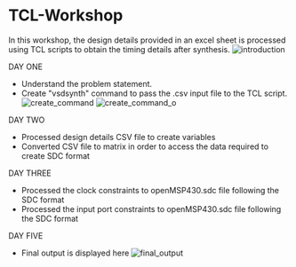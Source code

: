 # TCL-Workshop
In this workshop, the design details provided in an excel sheet is processed using TCL scripts to obtain the timing details after synthesis.
![introduction](https://github.com/anvithashirva/TCL-Workshop/assets/130870681/00b39247-84fc-4572-bb13-b0d98cc3e581)

DAY ONE
- Understand the problem statement.
- Create "vsdsynth" command to pass the .csv input file to the TCL script.
![create_command](https://github.com/anvithashirva/TCL-Workshop/assets/130870681/e9fda19a-3b6b-46e5-9f38-4d9e533a8d2e)
![create_command_o](https://github.com/anvithashirva/TCL-Workshop/assets/130870681/a7ee52a5-267f-43d4-bd7f-197cb3864832)



DAY TWO
- Processed design details CSV file to create variables
- Converted CSV file to matrix in order to access the data required to create SDC format

DAY THREE
- Processed the clock constraints to openMSP430.sdc file following the SDC format
- Processed the input port constraints to openMSP430.sdc file following the SDC format

DAY FIVE
- Final output is displayed here
![final_output](https://github.com/anvithashirva/TCL-Workshop/assets/130870681/db8d754b-3f9c-459e-b9a1-bbacefd43ae7)
